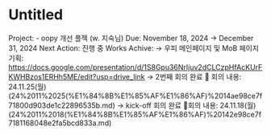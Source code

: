 # Untitled

Project: - oopy 개선 플젝 (w. 지숙님)
Due: November 18, 2024 → December 31, 2024
Next Action: 진행 중
Works Achive: → 우피 메인페이지 및 MoB 페이지 기획: https://docs.google.com/presentation/d/1S8Gpu36NrIjuv2dCLCzpHfAcKUrFKWHBzos1ERHh5ME/edit?usp=drive_link
→ 2번째 회의 완료 🧾 회의 내용: 24.11.25(월) (24%2011%2025(%E1%84%8B%E1%85%AF%E1%86%AF)%2014ae98ce7f71800d903de1c22896535b.md) 
→ kick-off 회의 완료 🧾회의 내용: 24.11.18(월) (24%2011%2018(%E1%84%8B%E1%85%AF%E1%86%AF)%20142e98ce7f7181168048e2fa5bcd833a.md)